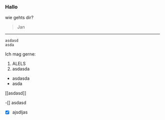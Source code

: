 ### Hallo
wie gehts dir?
> Jan

---

```
asdasd
asda
```

Ich mag gerne:
 1. ALELS
 2. asdasda


 - asdasda
 - asda

 [[asdasd]]

 -[] asdasd
 -[x] ajsdljas
